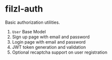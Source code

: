 # filzl-auth

Basic authorization utilities.

1. `User` Base Model
2. Sign up page with email and password
3. Login page with email and password
4. JWT token generation and validation
5. Optional recaptcha support on user registration
